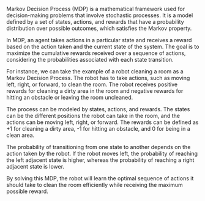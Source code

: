 Markov Decision Process (MDP) is a mathematical framework used for decision-making problems that involve stochastic processes. It is a model defined by a set of states, actions, and rewards that have a probability distribution over possible outcomes, which satisfies the Markov property.

In MDP, an agent takes actions in a particular state and receives a reward based on the action taken and the current state of the system. The goal is to maximize the cumulative rewards received over a sequence of actions, considering the probabilities associated with each state transition.

For instance, we can take the example of a robot cleaning a room as a Markov Decision Process. The robot has to take actions, such as moving left, right, or forward, to clean the room. The robot receives positive rewards for cleaning a dirty area in the room and negative rewards for hitting an obstacle or leaving the room uncleaned.

The process can be modeled by states, actions, and rewards. The states can be the different positions the robot can take in the room, and the actions can be moving left, right, or forward. The rewards can be defined as +1 for cleaning a dirty area, -1 for hitting an obstacle, and 0 for being in a clean area.

The probability of transitioning from one state to another depends on the action taken by the robot. If the robot moves left, the probability of reaching the left adjacent state is higher, whereas the probability of reaching a right adjacent state is lower.

By solving this MDP, the robot will learn the optimal sequence of actions it should take to clean the room efficiently while receiving the maximum possible reward.